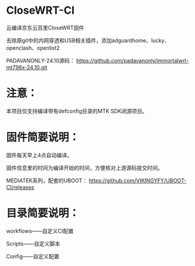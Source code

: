 # CloseWRT-CI
云编译京东云百里CloseWRT固件

去除原git中的内网穿透和USB相关插件，添加adguardhome、lucky、openclash、openlist2

PADAVANONLY-24.10源码：
https://github.com/padavanonly/immortalwrt-mt798x-24.10.git

# 注意：

本项目仅支持编译带有defconfig目录的MTK SDK闭源项目。

# 固件简要说明：

固件每天早上4点自动编译。

固件信息里的时间为编译开始的时间，方便核对上游源码提交时间。

MEDIATEK系列，配套的UBOOT：
https://github.com/VIKINGYFY/UBOOT-CI/releases

# 目录简要说明：

workflows——自定义CI配置

Scripts——自定义脚本

Config——自定义配置
